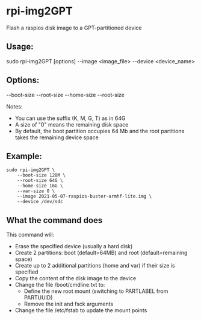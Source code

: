 # rpi-img2GPT
Flash a raspios disk image to a GPT-partitioned device

## Usage:
sudo rpi-img2GPT [options] --image <image_file> --device <device_name>

## Options:
--boot-size <size>
--root-size <size>
--home-size <size>
--root-size <size>

Notes:
- You can use the suffix (K, M, G, T) as in 64G
- A size of "0" means the remaining disk space
- By default, the boot partition occupies 64 Mb and the root partitions takes
the remaining device space

## Example:
```
sudo rpi-img2GPT \
	--boot-size 128M \
	--root-size 64G \
	--home-size 16G \
	--var-size 0 \
	--image 2021-05-07-raspios-buster-armhf-lite.img \
	--device /dev/sdc
```

## What the command does
This command will:
- Erase the specified device (usually a hard disk)
- Create 2 partitions: boot (default=64MB) and root (default=remaining space)
- Create up to 2 additional partitions (home and var) if their size is
 specified
- Copy the content of the disk image to the device
- Change the file /boot/cmdline.txt to:
  - Define the new root mount (switching to PARTLABEL from PARTUUID)
  - Remove the init and fsck arguments
- Change the file /etc/fstab to update the mount points
